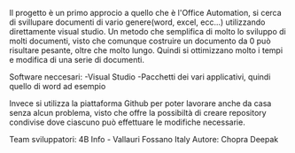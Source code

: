 Il progetto è un primo approcio a quello che è l'Office Automation, si cerca di svillupare documenti di vario genere(word, excel, ecc...) utilizzando direttamente visual studio.
Un metodo che semplifica di molto lo sviluppo di molti documenti, visto che comunque costruire un documento da 0 può risultare pesante, oltre che molto lungo.
Quindi si ottimizzano molto i tempi e modifica di una serie di documenti.

Software neccesari:
-Visual Studio
-Pacchetti dei vari applicativi, quindi quello di word ad esempio

Invece si utilizza la piattaforma Github per poter lavorare anche da casa senza alcun problema, visto che offre la possibiltà di creare repository condivise dove ciascuno può effettuare le modifiche necessarie.

Team sviluppatori:
4B Info - Vallauri Fossano Italy
Autore: Chopra Deepak
